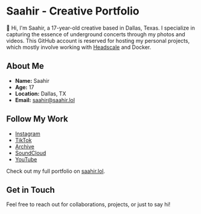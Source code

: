 # Saahir - Creative Portfolio

👋 Hi, I'm Saahir, a 17-year-old creative based in Dallas, Texas. I specialize in capturing the essence of underground concerts through my photos and videos. This GitHub account is reserved for hosting my personal projects, which mostly involve working with [Headscale](https://github.com/juanfont/headscale) and Docker.

## About Me

- **Name:** Saahir
- **Age:** 17
- **Location:** Dallas, TX
- **Email:** [saahir@saahir.lol](mailto:saahir@saahir.lol)

## Follow My Work

- [Instagram](https://instagram.com/saahir.lol)
- [TikTok](https://tiktok.com/@saahir.lol)
- [Archive](https://instagram.com/sayheree)
- [SoundCloud](https://soundcloud.com/sayheree)
- [YouTube](https://youtube.com/c/saahirlol)

Check out my full portfolio on [saahir.lol](https://saahir.lol).

## Get in Touch

Feel free to reach out for collaborations, projects, or just to say hi!

